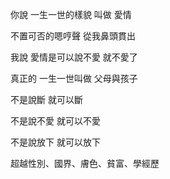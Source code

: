 你說 一生一世的樣貌 叫做 愛情

不置可否的嗯哼聲 從我鼻頭貫出

我說 愛情是可以說不愛 就不愛了

真正的 一生一世叫做 父母與孩子

不是說斷 就可以斷

不是說不愛 就可以不愛

不是說放下 就可以放下

超越性別、國界、膚色、貧富、學經歷
